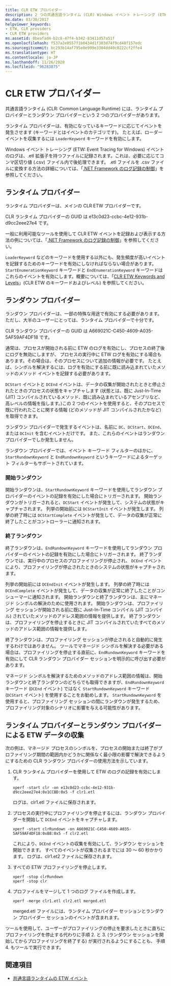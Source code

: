 ```yaml
---
title: CLR ETW プロバイダー
description: 2 つの共通言語ランタイム (CLR) Windows イベント トレーシング (ETW) プロバイダー (ランタイム プロバイダーとランダウン プロバイダー) の詳細を確認します。
ms.date: 03/30/2017
helpviewer_keywords:
- ETW, CLR providers
- CLR ETW providers
ms.assetid: 0beafad4-b2c8-47f4-b342-83411d57a51f
ms.openlocfilehash: f537a2e0557f1b0434d1f303d74f9cd48f157edc
ms.sourcegitcommit: bc293b14af795e0e999e3304dd40c0222cf2ffe4
ms.translationtype: HT
ms.contentlocale: ja-JP
ms.lasthandoff: 11/26/2020
ms.locfileid: "96283875"
---
```

# <a name="clr-etw-providers"></a>CLR ETW プロバイダー

共通言語ランタイム (CLR: Common Language Runtime) には、ランタイム プロバイダーとランダウン プロバイダーという 2 つのプロバイダーがあります。  
  
 ランタイム プロバイダーは、有効になっているキーワードに応じてイベントを発生させます (キーワードとはイベントのカテゴリです)。 たとえば、ローダー イベントを収集するには `LoaderKeyword` キーワードを有効にします。  
  
 Windows イベント トレーシング (ETW: Event Tracing for Windows) イベントのログは、.etl 拡張子を持つファイルに記録されます。これは、必要に応じてコンマ区切り値 (.csv) ファイル内で後処理できます。 .etl ファイルを .csv ファイルに変換する方法の詳細については、「[.NET Framework のログ記録の制御](controlling-logging.md)」を参照してください。  
  
## <a name="the-runtime-provider"></a>ランタイム プロバイダー  

 ランタイム プロバイダーは、メインの CLR ETW プロバイダーです。  
  
 CLR ランタイム プロバイダーの GUID は e13c0d23-ccbc-4e12-931b-d9cc2eee27e4 です。  
  
 一般に利用可能なツールを使用して CLR ETW イベントを記録および表示する方法の例については、「[.NET Framework のログ記録の制御](controlling-logging.md)」を参照してください。  
  
 `LoaderKeyword` などのキーワードを使用する以外にも、発生頻度が高いイベントを記録するためのキーワードを有効にしなければならない場合があります。 `StartEnumerationKeyword` キーワードと `EndEnumerationKeyword` キーワードはこれらのイベントを有効にします。概要については、「[CLR ETW Keywords and Levels](clr-etw-keywords-and-levels.md)」(CLR ETW のキーワードおよびレベル) を参照してください。  
  
## <a name="the-rundown-provider"></a>ランダウン プロバイダー  

 ランダウン プロバイダーは、一部の特殊な用途で有効にする必要があります。 ただし、大半のユーザーにとっては、ランタイム プロバイダーで十分です。  
  
 CLR ランダウン プロバイダーの GUID は A669021C-C450-4609-A035-5AF59AF4DF18 です。  
  
 通常は、プロセスが開始される前に ETW のログを有効にし、プロセスの終了後にログを無効にしますが、 プロセスの実行中に ETW ログを有効にする場合もあります。その場合は、そのプロセスについて追加の情報が必要です。 たとえば、シンボルを解決するには、ログを有効にする前に既に読み込まれていたメソッドのメソッド イベントを記録する必要があります。  
  
 `DCStart` イベントと `DCEnd` イベントは、データの収集が開始されたときと停止されたときのプロセスの状態をキャプチャします  (状態とは、既に Just-In-Time (JIT) コンパイルされているメソッド、既に読み込まれているアセンブリなど、高レベルの情報を指します。)この 2 つのイベントを使用すると、そのプロセスで既に行われたことに関する情報 (どのメソッドが JIT コンパイルされたかなど) を取得できます。  
  
 ランダウン プロバイダーで発生するイベントは、名前に `DC`、`DCStart`、`DCEnd`、または `DCInit` を含むイベントだけです。 また、これらのイベントはランダウン プロバイダーでしか発生しません。  
  
 ランダウン プロバイダーでは、イベント キーワード フィルターのほかに、`StartRundownKeyword` と `EndRundownKeyword` というキーワードによるターゲット フィルターもサポートされています。  
  
### <a name="start-rundown"></a>開始ランダウン  

 開始ランダウンは、`StartRundownKeyword` キーワードを使用してランダウン プロバイダーのイベントの記録を有効にした場合にトリガーされます。 開始ランダウンがトリガーされると、`DCStart` イベントが発生して、システムの状態がキャプチャされます。 列挙の開始前には `DCStartInit` イベントが発生します。 列挙の終了時には `DCStartComplete` イベントが発生して、データの収集が正常に終了したことがコントローラーに通知されます。  
  
### <a name="end-rundown"></a>終了ランダウン  

 終了ランダウンは、`EndRundownKeyword` キーワードを使用してランダウン プロバイダーのイベントの記録を有効にした場合にトリガーされます。 終了ランダウンでは、実行中のプロセスのプロファイリングが停止され、 `DCEnd` イベントにより、プロファイリングが停止されたときのシステムの状態がキャプチャされます。  
  
 列挙の開始前には `DCEndInit` イベントが発生します。 列挙の終了時には `DCEndComplete` イベントが発生して、データの収集が正常に終了したことがコンシューマーに通知されます。 開始ランダウンと終了ランダウンは、主にマネージド シンボルの解決のために使用されます。 開始ランダウンは、プロファイリング セッションが開始される前に既に Just-In-Time コンパイル (JIT コンパイル) されていたメソッドのアドレス範囲の情報を提供します。 終了ランダウンは、プロファイリングを停止するときに JIT コンパイルされていたすべてのメソッドのアドレス範囲の情報を提供します。  
  
 終了ランダウンは、プロファイリング セッションが停止されると自動的に発生するわけではありません。 ツールでマネージド シンボルを解決する必要がある場合は、プロファイリングを停止する直前に、`EndRundownKeyword` キーワードを有効にして CLR ランダウン プロバイダー セッションを明示的に呼び出す必要があります。  
  
 マネージド シンボルを解決するためのメソッドのアドレス範囲の情報は、開始ランダウンと終了ランダウンのどちらでも取得できますが、`EndRundownKeyword` キーワード (`DCEnd` イベント) ではなく `StartRundownKeyword` キーワード (`DCStart` イベント) を使用することをお勧めします。 `StartRundownKeyword` を使用すると、プロファイリング セッションの間にランダウンが発生するため、プロファイリング対象のシナリオに影響を与える可能性があります。  
  
## <a name="etw-data-collection-using-runtime-and-rundown-providers"></a>ランタイム プロバイダーとランダウン プロバイダーによる ETW データの収集  

 次の例は、マネージド プロセスのシンボルを、プロセスの開始または終了がプロファイリング期間の範囲内かどうかに関係なく最小限の影響で解決できるようにするための CLR ランダウン プロバイダーの使用方法を示しています。  
  
1. CLR ランタイム プロバイダーを使用して ETW のログの記録を有効にします。  
  
    ```console
    xperf -start clr -on e13c0d23-ccbc-4e12-931b-d9cc2eee27e4:0x1CCBD:0x5 -f clr1.etl
    ```  
  
     ログは、clr1.etl ファイルに保存されます。  
  
2. プロセスの実行中にプロファイリングを停止するには、ランダウン プロバイダーを開始して `DCEnd` イベントをキャプチャします。  
  
    ```console
    xperf -start clrRundown -on A669021C-C450-4609-A035-5AF59AF4DF18:0xB8:0x5 -f clr2.etl
    ```  
  
     これにより、`DCEnd` イベントの収集を有効にして、ランダウン セッションを開始できます。 すべてのイベントが収集されるまでには 30 ～ 60 秒かかります。 ログは、clr1.et2 ファイルに保存されます。  
  
3. すべての ETW プロファイリングを停止します。  
  
    ```console
    xperf -stop clrRundown
    xperf -stop clr  
    ```  
  
4. プロファイルをマージして 1 つのログ ファイルを作成します。  
  
    ```console
    xperf -merge clr1.etl clr2.etl merged.etl  
    ```  
  
     merged.etl ファイルには、ランタイム プロバイダー セッションとランダウン プロバイダー セッションのイベントが含まれます。  
  
 ツールを使用して、ユーザーがプロファイリングの停止を要求したときに直ちにプロファイリングを停止する代わりに手順 2. と 3. (ランダウン セッションを開始してからプロファイリングを終了する) が実行されるようにすることも、 手順 4. もツールで実行できます。  
  
## <a name="see-also"></a>関連項目

- [共通言語ランタイムの ETW イベント](etw-events-in-the-common-language-runtime.md)
